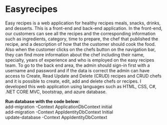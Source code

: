 # Easyrecipes

Easy recipes is a web application for healthy recipes meals, snacks, drinks, and desserts. This is a front-end and back-end application. In the front-end, our customers can see all the recipes and the corresponding information such as ingredients, category, time to prepare, the chef that published the recipe, and a description of how that the customer should cook the food. Also when the customer clicks on the chefs button on the navigation bar, they can find more information about the chef including their name, specialty, years of experience and who is employed on the easy recipes team. To go to the back end area, the admin should sign-in first with a username and password and if the data is correct the admin can have access to Create, Read Update and Delete (CRUD) recipes and CRUD chefs and it is possible to create, edit, add and delete chefs or recipes. I developed this web application using languages such as HTML, CSS, C#, .NET CORE MVC, bootstrap, and azure database.


<b>Run database with the code below:  </b></br>
add-migration -Context ApplicationDbContext initial  </br>
add-migration -Context AppIdentityDbContext Initial  </br>
update-database -Context AppIdentityDbContext

